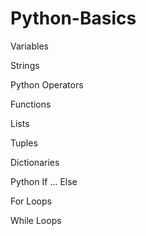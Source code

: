 # Python-Basics

Variables

Strings 

Python Operators

Functions

Lists

Tuples

Dictionaries

Python If … Else

For Loops

While Loops

